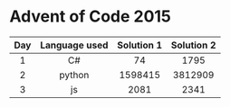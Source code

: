 # Advent of Code 2015

| Day | Language used | Solution 1 | Solution 2 |
| :-: | :-----------: | :--------: | :--------: |
| 1 | C# | 74 | 1795 |
| 2 | python | 1598415 | 3812909 |
| 3 | js | 2081 | 2341 | 
